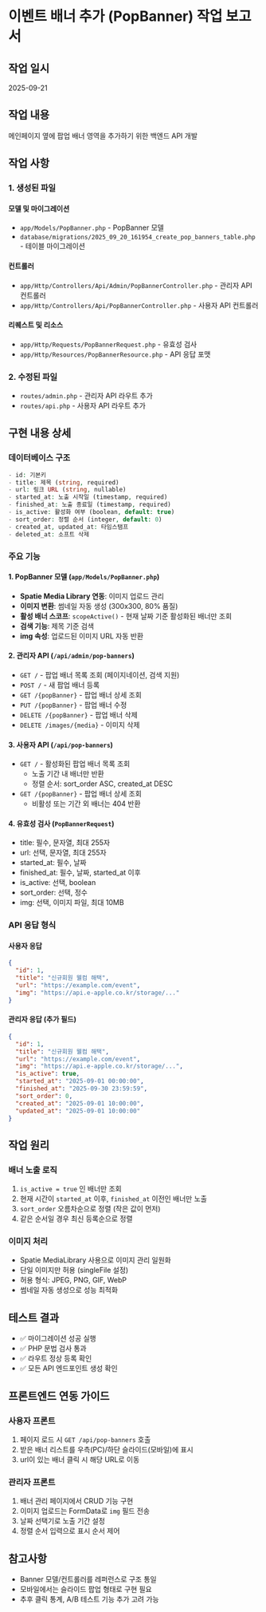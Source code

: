 # 이벤트 배너 추가 (PopBanner) 작업 보고서

## 작업 일시
2025-09-21

## 작업 내용
메인페이지 옆에 팝업 배너 영역을 추가하기 위한 백엔드 API 개발

## 작업 사항

### 1. 생성된 파일

#### 모델 및 마이그레이션
- `app/Models/PopBanner.php` - PopBanner 모델
- `database/migrations/2025_09_20_161954_create_pop_banners_table.php` - 테이블 마이그레이션

#### 컨트롤러
- `app/Http/Controllers/Api/Admin/PopBannerController.php` - 관리자 API 컨트롤러
- `app/Http/Controllers/Api/PopBannerController.php` - 사용자 API 컨트롤러

#### 리퀘스트 및 리소스
- `app/Http/Requests/PopBannerRequest.php` - 유효성 검사
- `app/Http/Resources/PopBannerResource.php` - API 응답 포맷

### 2. 수정된 파일
- `routes/admin.php` - 관리자 API 라우트 추가
- `routes/api.php` - 사용자 API 라우트 추가

## 구현 내용 상세

### 데이터베이스 구조
```php
- id: 기본키
- title: 제목 (string, required)
- url: 링크 URL (string, nullable)
- started_at: 노출 시작일 (timestamp, required)
- finished_at: 노출 종료일 (timestamp, required)
- is_active: 활성화 여부 (boolean, default: true)
- sort_order: 정렬 순서 (integer, default: 0)
- created_at, updated_at: 타임스탬프
- deleted_at: 소프트 삭제
```

### 주요 기능

#### 1. PopBanner 모델 (`app/Models/PopBanner.php`)
- **Spatie Media Library 연동**: 이미지 업로드 관리
- **이미지 변환**: 썸네일 자동 생성 (300x300, 80% 품질)
- **활성 배너 스코프**: `scopeActive()` - 현재 날짜 기준 활성화된 배너만 조회
- **검색 기능**: 제목 기준 검색
- **img 속성**: 업로드된 이미지 URL 자동 반환

#### 2. 관리자 API (`/api/admin/pop-banners`)
- `GET /` - 팝업 배너 목록 조회 (페이지네이션, 검색 지원)
- `POST /` - 새 팝업 배너 등록
- `GET /{popBanner}` - 팝업 배너 상세 조회
- `PUT /{popBanner}` - 팝업 배너 수정
- `DELETE /{popBanner}` - 팝업 배너 삭제
- `DELETE /images/{media}` - 이미지 삭제

#### 3. 사용자 API (`/api/pop-banners`)
- `GET /` - 활성화된 팝업 배너 목록 조회
  - 노출 기간 내 배너만 반환
  - 정렬 순서: sort_order ASC, created_at DESC
- `GET /{popBanner}` - 팝업 배너 상세 조회
  - 비활성 또는 기간 외 배너는 404 반환

#### 4. 유효성 검사 (`PopBannerRequest`)
- title: 필수, 문자열, 최대 255자
- url: 선택, 문자열, 최대 255자
- started_at: 필수, 날짜
- finished_at: 필수, 날짜, started_at 이후
- is_active: 선택, boolean
- sort_order: 선택, 정수
- img: 선택, 이미지 파일, 최대 10MB

### API 응답 형식

#### 사용자 응답
```json
{
  "id": 1,
  "title": "신규회원 웰컴 해택",
  "url": "https://example.com/event",
  "img": "https://api.e-apple.co.kr/storage/..."
}
```

#### 관리자 응답 (추가 필드)
```json
{
  "id": 1,
  "title": "신규회원 웰컴 해택",
  "url": "https://example.com/event",
  "img": "https://api.e-apple.co.kr/storage/...",
  "is_active": true,
  "started_at": "2025-09-01 00:00:00",
  "finished_at": "2025-09-30 23:59:59",
  "sort_order": 0,
  "created_at": "2025-09-01 10:00:00",
  "updated_at": "2025-09-01 10:00:00"
}
```

## 작업 원리

### 배너 노출 로직
1. `is_active = true` 인 배너만 조회
2. 현재 시간이 `started_at` 이후, `finished_at` 이전인 배너만 노출
3. `sort_order` 오름차순으로 정렬 (작은 값이 먼저)
4. 같은 순서일 경우 최신 등록순으로 정렬

### 이미지 처리
- Spatie MediaLibrary 사용으로 이미지 관리 일원화
- 단일 이미지만 허용 (singleFile 설정)
- 허용 형식: JPEG, PNG, GIF, WebP
- 썸네일 자동 생성으로 성능 최적화

## 테스트 결과
- ✅ 마이그레이션 성공 실행
- ✅ PHP 문법 검사 통과
- ✅ 라우트 정상 등록 확인
- ✅ 모든 API 엔드포인트 생성 확인

## 프론트엔드 연동 가이드

### 사용자 프론트
1. 페이지 로드 시 `GET /api/pop-banners` 호출
2. 받은 배너 리스트를 우측(PC)/하단 슬라이드(모바일)에 표시
3. url이 있는 배너 클릭 시 해당 URL로 이동

### 관리자 프론트
1. 배너 관리 페이지에서 CRUD 기능 구현
2. 이미지 업로드는 FormData로 `img` 필드 전송
3. 날짜 선택기로 노출 기간 설정
4. 정렬 순서 입력으로 표시 순서 제어

## 참고사항
- Banner 모델/컨트롤러를 레퍼런스로 구조 통일
- 모바일에서는 슬라이드 팝업 형태로 구현 필요
- 추후 클릭 통계, A/B 테스트 기능 추가 고려 가능